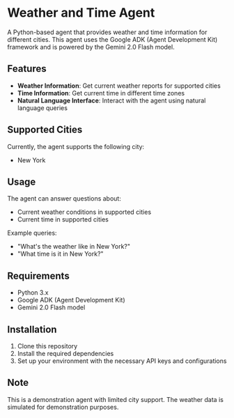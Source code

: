 # Weather and Time Agent

A Python-based agent that provides weather and time information for different cities. This agent uses the Google ADK (Agent Development Kit) framework and is powered by the Gemini 2.0 Flash model.

## Features

- **Weather Information**: Get current weather reports for supported cities
- **Time Information**: Get current time in different time zones
- **Natural Language Interface**: Interact with the agent using natural language queries

## Supported Cities

Currently, the agent supports the following city:
- New York

## Usage

The agent can answer questions about:
- Current weather conditions in supported cities
- Current time in supported cities

Example queries:
- "What's the weather like in New York?"
- "What time is it in New York?"

## Requirements

- Python 3.x
- Google ADK (Agent Development Kit)
- Gemini 2.0 Flash model

## Installation

1. Clone this repository
2. Install the required dependencies
3. Set up your environment with the necessary API keys and configurations

## Note

This is a demonstration agent with limited city support. The weather data is simulated for demonstration purposes. 
